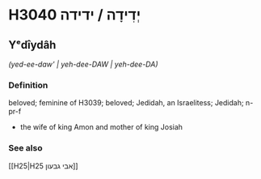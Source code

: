 # H3040 יְדִידָה / ידידה

## Yᵉdîydâh

_(yed-ee-daw' | yeh-dee-DAW | yeh-dee-DA)_

### Definition

beloved; feminine of H3039; beloved; Jedidah, an Israelitess; Jedidah; n-pr-f

- the wife of king Amon and mother of king Josiah

### See also

[[H25|H25 אבי גבעון]]
